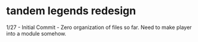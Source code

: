# tandem legends redesign

1/27 - Initial Commit - Zero organization of files so far. Need to make player into a module somehow.
